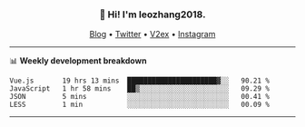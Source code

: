 <h3 align="center">👋 Hi! I'm leozhang2018.</h3>
<p align="center">
  <a href="https://leozhang2018.me">Blog</a> •
  <a href="https://twitter.com/leozhang2018">Twitter</a> •
  <a href="https://www.v2ex.com/member/leozhang">V2ex</a> •
  <a href="https://www.instagram.com/leozhanghere">Instagram</a>
</p>

-------

📊 **Weekly development breakdown**
<!--START_SECTION:waka-->

```text
Vue.js       19 hrs 13 mins  ██████████████████████▓░░   90.21 %
JavaScript   1 hr 58 mins    ██▒░░░░░░░░░░░░░░░░░░░░░░   09.29 %
JSON         5 mins          ░░░░░░░░░░░░░░░░░░░░░░░░░   00.41 %
LESS         1 min           ░░░░░░░░░░░░░░░░░░░░░░░░░   00.09 %
```

<!--END_SECTION:waka-->
-------
